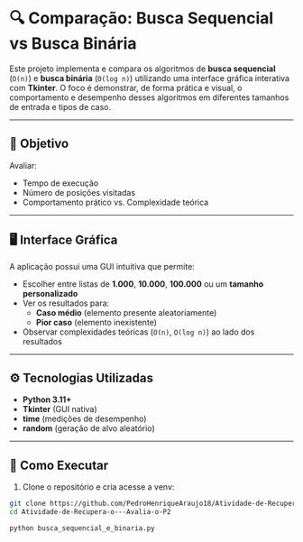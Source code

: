 # 🔍 Comparação: Busca Sequencial vs Busca Binária

Este projeto implementa e compara os algoritmos de **busca sequencial** (`O(n)`) e **busca binária** (`O(log n)`) utilizando uma interface gráfica interativa com **Tkinter**. O foco é demonstrar, de forma prática e visual, o comportamento e desempenho desses algoritmos em diferentes tamanhos de entrada e tipos de caso.

---

## 🎯 Objetivo

Avaliar:
- Tempo de execução
- Número de posições visitadas
- Comportamento prático vs. Complexidade teórica

---

## 🖥️ Interface Gráfica

A aplicação possui uma GUI intuitiva que permite:

- Escolher entre listas de **1.000**, **10.000**, **100.000** ou um **tamanho personalizado**
- Ver os resultados para:
  - **Caso médio** (elemento presente aleatoriamente)
  - **Pior caso** (elemento inexistente)
- Observar complexidades teóricas (`O(n)`, `O(log n)`) ao lado dos resultados

---



## ⚙️ Tecnologias Utilizadas

- **Python 3.11+**
- **Tkinter** (GUI nativa)
- **time** (medições de desempenho)
- **random** (geração de alvo aleatório)

---

## 🚀 Como Executar

1. Clone o repositório e cria acesse a venv:

```bash
git clone https://github.com/PedroHenriqueAraujo18/Atividade-de-Recupera-o---Avalia-o-P2.git
cd Atividade-de-Recupera-o---Avalia-o-P2

python busca_sequencial_e_binaria.py

